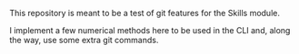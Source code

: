 This repository is meant to be a test of git features for the Skills module.

I implement a few numerical methods here to be used in the CLI and, along the way, use some extra git commands.
